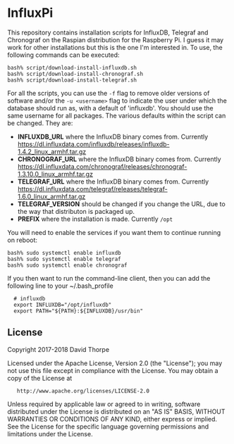 # InfluxPi

This repository contains installation scripts for InfluxDB, Telegraf and Chronograf
on the Raspian distribution for the Raspberry Pi. I guess it may work for other
installations but this is the one I'm interested in. To use, the following commands
can be executed:

```
bash% script/download-install-influxdb.sh
bash% script/download-install-chronograf.sh
bash% script/download-install-telegraf.sh
```

For all the scripts, you can use the `-f` flag to remove older versions of 
software and/or the `-u <username>` flag to indicate the user under 
which the database should run as, with a default of 'influxdb'. You should
use the same username for all packages. The various defaults within the script 
can be changed. They are:

  * __INFLUXDB_URL__ where the InfluxDB binary comes from. Currently https://dl.influxdata.com/influxdb/releases/influxdb-1.4.2_linux_armhf.tar.gz
  * __CHRONOGRAF_URL__ where the InfluxDB binary comes from. Currently https://dl.influxdata.com/chronograf/releases/chronograf-1.3.10.0_linux_armhf.tar.gz
  * __TELEGRAF_URL__ where the InfluxDB binary comes from. Currently https://dl.influxdata.com/telegraf/releases/telegraf-1.6.0_linux_armhf.tar.gz
  * __TELEGRAF_VERSION__ should be changed if you change the URL, due to the way that
    distributon is packaged up.
  * __PREFIX__ where the installation is made. Currently `/opt`

You will need to enable the services if you want them to continue running on reboot:

```
bash% sudo systemctl enable influxdb
bash% sudo systemctl enable telegraf
bash% sudo systemctl enable chronograf
```

If you then want to run the command-line client, then you can add the following
line to your ~/.bash_profile

```
  # influxdb
  export INFLUXDB="/opt/influxdb"
  export PATH="${PATH}:${INFLUXDB}/usr/bin"
```

License
-------

Copyright 2017-2018 David Thorpe

   Licensed under the Apache License, Version 2.0 (the "License");
   you may not use this file except in compliance with the License.
   You may obtain a copy of the License at

       http://www.apache.org/licenses/LICENSE-2.0

   Unless required by applicable law or agreed to in writing, software
   distributed under the License is distributed on an "AS IS" BASIS,
   WITHOUT WARRANTIES OR CONDITIONS OF ANY KIND, either express or implied.
   See the License for the specific language governing permissions and
   limitations under the License.
